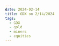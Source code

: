 ```yaml
---
date: 2024-02-14
title: GDX on 2/14/2024
tags: 
  - GDX
  - gold
  - miners
  - equities
---
```

<div class="post">
<snapshot-grid 
    :reports="['2024/02/13/CTA/GDX', '2024/02/14/CTA/GDX', '2024/02/14/MTP/GDX']"
    chart="2024/02/14/Chart/GDX"
/>
<p>

</p>
<p>

</p>
</div>